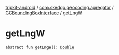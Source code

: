 [tripkit-android](../../index.md) / [com.skedgo.geocoding.agregator](../index.md) / [GCBoundingBoxInterface](index.md) / [getLngW](./get-lng-w.md)

# getLngW

`abstract fun getLngW(): `[`Double`](https://kotlinlang.org/api/latest/jvm/stdlib/kotlin/-double/index.html)